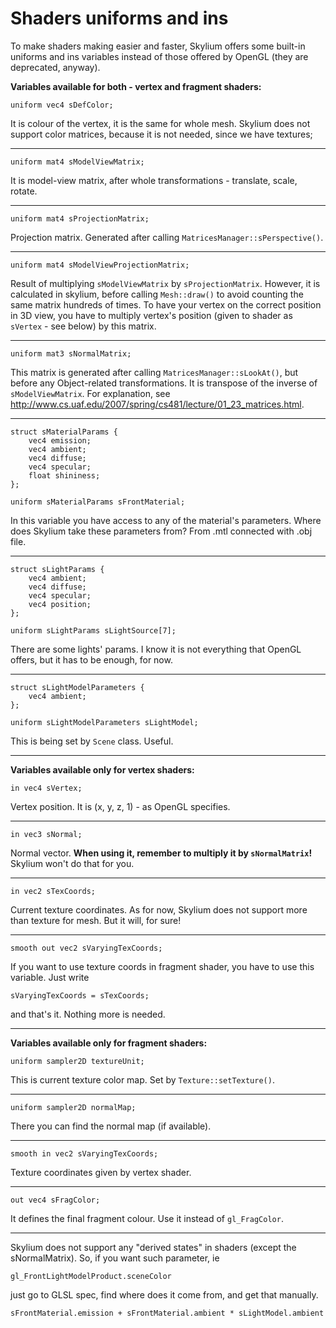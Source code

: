 # Shaders uniforms and ins #

To make shaders making easier and faster, Skylium offers some built-in uniforms and ins variables instead of those offered by OpenGL (they are deprecated, anyway).


**Variables available for both - vertex and fragment shaders:**
```
uniform vec4 sDefColor;
```
It is colour of the vertex, it is the same for whole mesh. Skylium does not support color matrices, because it is not needed, since we have textures;

---

```
uniform mat4 sModelViewMatrix;
```
It is model-view matrix, after whole transformations - translate, scale, rotate.

---

```
uniform mat4 sProjectionMatrix;
```
Projection matrix. Generated after calling `MatricesManager::sPerspective()`.

---

```
uniform mat4 sModelViewProjectionMatrix;
```
Result of multiplying `sModelViewMatrix` by `sProjectionMatrix`. However, it is calculated in skylium, before calling `Mesh::draw()` to avoid counting the same matrix hundreds of times.
To have your vertex on the correct position in 3D view, you have to multiply vertex's position (given to shader as `sVertex` - see below) by this matrix.

---

```
uniform mat3 sNormalMatrix;
```
This matrix is generated after calling `MatricesManager::sLookAt()`, but before any Object-related transformations. It is transpose of the inverse of `sModelViewMatrix`.
For explanation, see http://www.cs.uaf.edu/2007/spring/cs481/lecture/01_23_matrices.html.

---

```
struct sMaterialParams {
	vec4 emission;
	vec4 ambient;
	vec4 diffuse;
	vec4 specular;
	float shininess;
};

uniform sMaterialParams sFrontMaterial;
```
In this variable you have access to any of the material's parameters. Where does Skylium take these parameters from? From .mtl connected with .obj file.

---

```
struct sLightParams {
	vec4 ambient;
	vec4 diffuse;
	vec4 specular;
	vec4 position;
};

uniform sLightParams sLightSource[7];
```
There are some lights' params. I know it is not everything that OpenGL offers, but it has to be enough, for now.

---

```
struct sLightModelParameters {
	vec4 ambient;
};

uniform sLightModelParameters sLightModel;
```
This is being set by `Scene` class. Useful.

---


**Variables available only for vertex shaders:**
```
in vec4 sVertex;
```
Vertex position. It is (x, y, z, 1) - as OpenGL specifies.

---

```
in vec3 sNormal;
```
Normal vector. **When using it, remember to multiply it by `sNormalMatrix`!** Skylium won't do that for you.

---

```
in vec2 sTexCoords;
```
Current texture coordinates. As for now, Skylium does not support more than texture for mesh. But it will, for sure!

---

```
smooth out vec2 sVaryingTexCoords;
```
If you want to use texture coords in fragment shader, you have to use this variable. Just write
```
sVaryingTexCoords = sTexCoords;
```
and that's it. Nothing more is needed.

---


**Variables available only for fragment shaders:**
```
uniform sampler2D textureUnit;
```
This is current texture color map. Set by `Texture::setTexture()`.

---

```
uniform sampler2D normalMap;
```
There you can find the normal map (if available).

---

```
smooth in vec2 sVaryingTexCoords;
```
Texture coordinates given by vertex shader.

---

```
out vec4 sFragColor;
```
It defines the final fragment colour. Use it instead of `gl_FragColor`.

---


Skylium does not support any "derived states" in shaders (except the sNormalMatrix). So, if you want such parameter, ie
```
gl_FrontLightModelProduct.sceneColor
```
just go to GLSL spec, find where does it come from, and get that manually.
```
sFrontMaterial.emission + sFrontMaterial.ambient * sLightModel.ambient
```